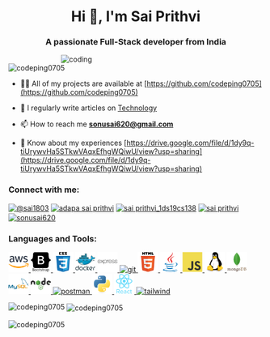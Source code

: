 <h1 align="center">Hi 👋, I'm Sai Prithvi</h1>
<h3 align="center">A passionate Full-Stack developer from India</h3>
<img align="right" alt="coding" width="400" src="[https://gifdb.com/images/high/animated-chock-coding-c78f6elj32sfoi8q.gif](https://gifdb.com/images/high/animated-man-computer-coding-nae6mec378lsg1i3.gif)">

<p align="left"> <img src="https://komarev.com/ghpvc/?username=codeping0705&label=Profile%20views&color=0e75b6&style=flat" alt="codeping0705" /> </p>

- 👨‍💻 All of my projects are available at [https://github.com/codeping0705](https://github.com/codeping0705)

- 📝 I regularly write articles on [Technology](Technology)

- 📫 How to reach me **sonusai620@gmail.com**

- 📄 Know about my experiences [https://drive.google.com/file/d/1dy9q-tiUrywvHa5STkwVAqxEfhgWQiwU/view?usp=sharing](https://drive.google.com/file/d/1dy9q-tiUrywvHa5STkwVAqxEfhgWQiwU/view?usp=sharing)

<h3 align="left">Connect with me:</h3>
<p align="left">
<a href="https://codepen.io/@sai1803" target="blank"><img align="center" src="https://raw.githubusercontent.com/rahuldkjain/github-profile-readme-generator/master/src/images/icons/Social/codepen.svg" alt="@sai1803" height="30" width="40" /></a>
<a href="https://linkedin.com/in/adapa sai prithvi" target="blank"><img align="center" src="https://raw.githubusercontent.com/rahuldkjain/github-profile-readme-generator/master/src/images/icons/Social/linked-in-alt.svg" alt="adapa sai prithvi" height="30" width="40" /></a>
<a href="https://stackoverflow.com/users/sai prithvi_1ds19cs138" target="blank"><img align="center" src="https://raw.githubusercontent.com/rahuldkjain/github-profile-readme-generator/master/src/images/icons/Social/stack-overflow.svg" alt="sai prithvi_1ds19cs138" height="30" width="40" /></a>
<a href="https://fb.com/sai prithvi" target="blank"><img align="center" src="https://raw.githubusercontent.com/rahuldkjain/github-profile-readme-generator/master/src/images/icons/Social/facebook.svg" alt="sai prithvi" height="30" width="40" /></a>
<a href="https://instagram.com/sonusai620" target="blank"><img align="center" src="https://raw.githubusercontent.com/rahuldkjain/github-profile-readme-generator/master/src/images/icons/Social/instagram.svg" alt="sonusai620" height="30" width="40" /></a>
</p>

<h3 align="left">Languages and Tools:</h3>
<p align="left"> <a href="https://aws.amazon.com" target="_blank" rel="noreferrer"> <img src="https://raw.githubusercontent.com/devicons/devicon/master/icons/amazonwebservices/amazonwebservices-original-wordmark.svg" alt="aws" width="40" height="40"/> </a> <a href="https://getbootstrap.com" target="_blank" rel="noreferrer"> <img src="https://raw.githubusercontent.com/devicons/devicon/master/icons/bootstrap/bootstrap-plain-wordmark.svg" alt="bootstrap" width="40" height="40"/> </a> <a href="https://www.w3schools.com/css/" target="_blank" rel="noreferrer"> <img src="https://raw.githubusercontent.com/devicons/devicon/master/icons/css3/css3-original-wordmark.svg" alt="css3" width="40" height="40"/> </a> <a href="https://www.docker.com/" target="_blank" rel="noreferrer"> <img src="https://raw.githubusercontent.com/devicons/devicon/master/icons/docker/docker-original-wordmark.svg" alt="docker" width="40" height="40"/> </a> <a href="https://expressjs.com" target="_blank" rel="noreferrer"> <img src="https://raw.githubusercontent.com/devicons/devicon/master/icons/express/express-original-wordmark.svg" alt="express" width="40" height="40"/> </a> <a href="https://git-scm.com/" target="_blank" rel="noreferrer"> <img src="https://www.vectorlogo.zone/logos/git-scm/git-scm-icon.svg" alt="git" width="40" height="40"/> </a> <a href="https://www.w3.org/html/" target="_blank" rel="noreferrer"> <img src="https://raw.githubusercontent.com/devicons/devicon/master/icons/html5/html5-original-wordmark.svg" alt="html5" width="40" height="40"/> </a> <a href="https://www.java.com" target="_blank" rel="noreferrer"> <img src="https://raw.githubusercontent.com/devicons/devicon/master/icons/java/java-original.svg" alt="java" width="40" height="40"/> </a> <a href="https://developer.mozilla.org/en-US/docs/Web/JavaScript" target="_blank" rel="noreferrer"> <img src="https://raw.githubusercontent.com/devicons/devicon/master/icons/javascript/javascript-original.svg" alt="javascript" width="40" height="40"/> </a> <a href="https://www.linux.org/" target="_blank" rel="noreferrer"> <img src="https://raw.githubusercontent.com/devicons/devicon/master/icons/linux/linux-original.svg" alt="linux" width="40" height="40"/> </a> <a href="https://www.mongodb.com/" target="_blank" rel="noreferrer"> <img src="https://raw.githubusercontent.com/devicons/devicon/master/icons/mongodb/mongodb-original-wordmark.svg" alt="mongodb" width="40" height="40"/> </a> <a href="https://www.mysql.com/" target="_blank" rel="noreferrer"> <img src="https://raw.githubusercontent.com/devicons/devicon/master/icons/mysql/mysql-original-wordmark.svg" alt="mysql" width="40" height="40"/> </a> <a href="https://nodejs.org" target="_blank" rel="noreferrer"> <img src="https://raw.githubusercontent.com/devicons/devicon/master/icons/nodejs/nodejs-original-wordmark.svg" alt="nodejs" width="40" height="40"/> </a> <a href="https://postman.com" target="_blank" rel="noreferrer"> <img src="https://www.vectorlogo.zone/logos/getpostman/getpostman-icon.svg" alt="postman" width="40" height="40"/> </a> <a href="https://www.python.org" target="_blank" rel="noreferrer"> <img src="https://raw.githubusercontent.com/devicons/devicon/master/icons/python/python-original.svg" alt="python" width="40" height="40"/> </a> <a href="https://reactjs.org/" target="_blank" rel="noreferrer"> <img src="https://raw.githubusercontent.com/devicons/devicon/master/icons/react/react-original-wordmark.svg" alt="react" width="40" height="40"/> </a> <a href="https://tailwindcss.com/" target="_blank" rel="noreferrer"> <img src="https://www.vectorlogo.zone/logos/tailwindcss/tailwindcss-icon.svg" alt="tailwind" width="40" height="40"/> </a> </p>

<p><img align="left" src="https://github-readme-stats.vercel.app/api/top-langs?username=codeping0705&show_icons=true&locale=en&layout=compact" alt="codeping0705" /></p>

<p>&nbsp;<img align="center" src="https://github-readme-stats.vercel.app/api?username=codeping0705&show_icons=true&locale=en" alt="codeping0705" /></p>

<p><img align="center" src="https://github-readme-streak-stats.herokuapp.com/?user=codeping0705&" alt="codeping0705" /></p>
